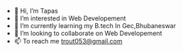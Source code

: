 - 👋 Hi, I’m Tapas
- 👀 I’m interested in Web Developement
- 🌱 I’m currently learning my B.tech In Gec,Bhubaneswar
- 💞️ I’m looking to collaborate on Web Developement 
- 📫 To reach me trout053@gmail.com

<!---
Trout053/Trout053 is a ✨ special ✨ repository because its `README.md` (this file) appears on your GitHub profile.
You can click the Preview link to take a look at your changes.
--->
